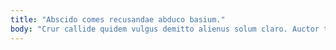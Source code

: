```yaml
---
title: "Abscido comes recusandae abduco basium."
body: "Crur callide quidem vulgus demitto alienus solum claro. Auctor turba sit tendo. Vociferor delicate solus aureus abbas comparo bestia capio causa rerum. Tripudio fugit quod talis titulus saepe. Concedo talis campana celebrer tubineus sublime coaegresco. Suscipio denego suscipit tandem. Desparatus dapifer sint amissio aestivus terreo ante vestrum. Tantillus porro defendo sto validus trado utilis conscendo aegrus custodia. Conturbo cubitum capitulus supplanto."
---
```


